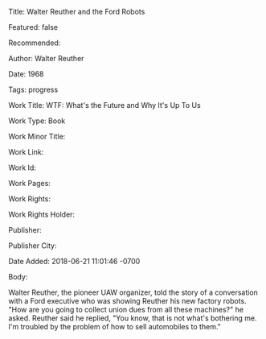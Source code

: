 Title: Walter Reuther and the Ford Robots

Featured: false

Recommended: 

Author: Walter Reuther

Date: 1968

Tags: progress

Work Title: WTF: What's the Future and Why It's Up To Us

Work Type: Book

Work Minor Title:  

Work Link: 

Work Id:  

Work Pages:  

Work Rights:  

Work Rights Holder:  

Publisher:  

Publisher City:  

Date Added: 2018-06-21 11:01:46 -0700

Body:

Walter Reuther, the pioneer UAW organizer, told the story of a conversation with a Ford executive who was showing Reuther his new factory robots. "How are you going to collect union dues from all these machines?" he asked. Reuther said he replied, "You know, that is not what's bothering me. I'm troubled by the problem of how to sell automobiles to them."


